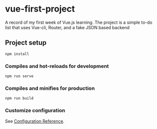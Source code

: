 # vue-first-project

A record of my first week of Vue.js learning.
The project is a simple to-do list that uses Vue-cli, Router, and a fake JSON based backend
## Project setup
```
npm install
```

### Compiles and hot-reloads for development
```
npm run serve
```

### Compiles and minifies for production
```
npm run build
```

### Customize configuration
See [Configuration Reference](https://cli.vuejs.org/config/).
